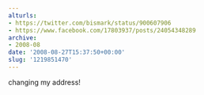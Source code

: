```yaml
---
alturls:
- https://twitter.com/bismark/status/900607906
- https://www.facebook.com/17803937/posts/24054348289
archive:
- 2008-08
date: '2008-08-27T15:37:50+00:00'
slug: '1219851470'
---
```


changing my address!

